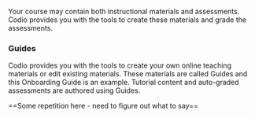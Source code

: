 Your course may contain both instructional materials and assessments. Codio provides you with the tools to create these materials and grade the assessments.

### Guides

Codio provides you with the tools to create your own online teaching materials or edit existing materials. These materials are called Guides and this Onboarding Guide is an example. Tutorial content and auto-graded assessments are authored using Guides.

==Some repetition here - need to figure out what to say==
